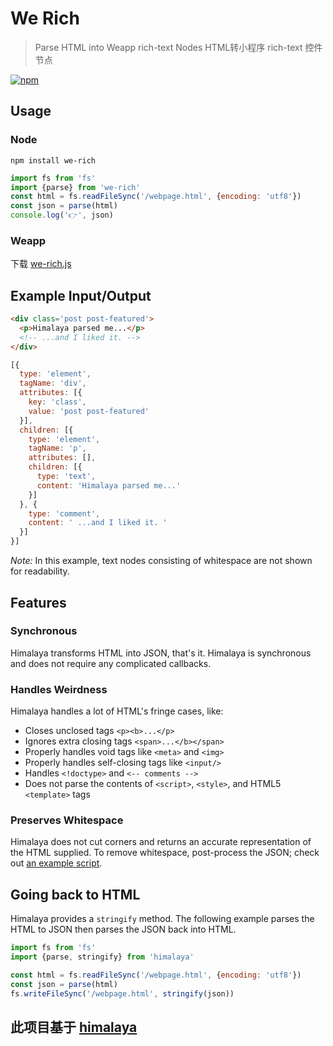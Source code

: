 # We Rich

> Parse HTML into Weapp rich-text Nodes
> HTML转小程序 rich-text 控件节点

[![npm](https://img.shields.io/npm/v/himalaya.svg)](https://www.npmjs.com/package/we-rich)

## Usage

### Node
```bash安装依赖
npm install we-rich
```

```js
import fs from 'fs'
import {parse} from 'we-rich'
const html = fs.readFileSync('/webpage.html', {encoding: 'utf8'})
const json = parse(html)
console.log('👉', json)
```

### Weapp
下载 [we-rich.js](https://github.com/tans/we-rich/blob/master/docs/dist/himalaya.js)



## Example Input/Output

```html
<div class='post post-featured'>
  <p>Himalaya parsed me...</p>
  <!-- ...and I liked it. -->
</div>
```

```js
[{
  type: 'element',
  tagName: 'div',
  attributes: [{
    key: 'class',
    value: 'post post-featured'
  }],
  children: [{
    type: 'element',
    tagName: 'p',
    attributes: [],
    children: [{
      type: 'text',
      content: 'Himalaya parsed me...'
    }]
  }, {
    type: 'comment',
    content: ' ...and I liked it. '
  }]
}]
```

*Note:* In this example, text nodes consisting of whitespace are not shown for readability.

## Features

### Synchronous
Himalaya transforms HTML into JSON, that's it. Himalaya is synchronous and does not require any complicated callbacks.

### Handles Weirdness
Himalaya handles a lot of HTML's fringe cases, like:
- Closes unclosed tags `<p><b>...</p>`
- Ignores extra closing tags `<span>...</b></span>`
- Properly handles void tags like `<meta>` and `<img>`
- Properly handles self-closing tags like `<input/>`
- Handles `<!doctype>` and `<-- comments -->`
- Does not parse the contents of `<script>`, `<style>`, and HTML5 `<template>` tags

### Preserves Whitespace
Himalaya does not cut corners and returns an accurate representation of the HTML supplied. To remove whitespace, post-process the JSON; check out [an example script](https://gist.github.com/andrejewski/773487d4f4a46b16865405d7b74eabf9).

## Going back to HTML
Himalaya provides a `stringify` method. The following example parses the HTML to JSON then parses the JSON back into HTML.

```js
import fs from 'fs'
import {parse, stringify} from 'himalaya'

const html = fs.readFileSync('/webpage.html', {encoding: 'utf8'})
const json = parse(html)
fs.writeFileSync('/webpage.html', stringify(json))
```

## 此项目基于 [himalaya](https://github.com/andrejewski/himalaya)